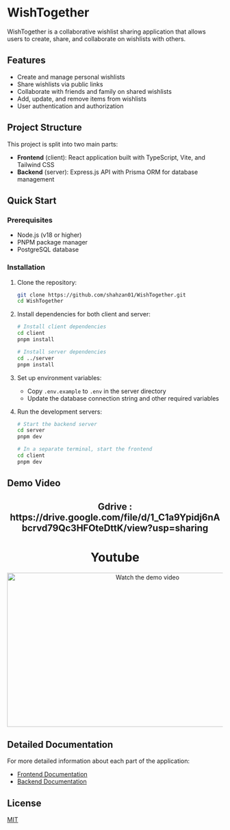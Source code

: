 # WishTogether

WishTogether is a collaborative wishlist sharing application that allows users to create, share, and collaborate on wishlists with others.

## Features

- Create and manage personal wishlists
- Share wishlists via public links
- Collaborate with friends and family on shared wishlists
- Add, update, and remove items from wishlists
- User authentication and authorization

## Project Structure

This project is split into two main parts:

- **Frontend** (client): React application built with TypeScript, Vite, and Tailwind CSS
- **Backend** (server): Express.js API with Prisma ORM for database management

## Quick Start

### Prerequisites

- Node.js (v18 or higher)
- PNPM package manager
- PostgreSQL database

### Installation

1. Clone the repository:

   ```bash
   git clone https://github.com/shahzan01/WishTogether.git
   cd WishTogether
   ```

2. Install dependencies for both client and server:

   ```bash
   # Install client dependencies
   cd client
   pnpm install

   # Install server dependencies
   cd ../server
   pnpm install
   ```

3. Set up environment variables:

   - Copy `.env.example` to `.env` in the server directory
   - Update the database connection string and other required variables

4. Run the development servers:

   ```bash
   # Start the backend server
   cd server
   pnpm dev

   # In a separate terminal, start the frontend
   cd client
   pnpm dev
   ```

## Demo Video

<div align="center">
   <h2>Gdrive : https://drive.google.com/file/d/1_C1a9Ypidj6nAbcrvd79Qc3HFOteDttK/view?usp=sharing</h2>

   <h1>Youtube</h1>
  <a href="https://www.youtube.com/watch?v=MZcjPv5Lv_8" target="_blank">
    <img src="https://img.youtube.com/vi/MZcjPv5Lv_8/hqdefault.jpg" alt="Watch the demo video" width="640" height="360" />
  </a>
</div>


## Detailed Documentation

For more detailed information about each part of the application:

- [Frontend Documentation](./client/README.md)
- [Backend Documentation](./server/README.md)

## License

[MIT](LICENSE)
